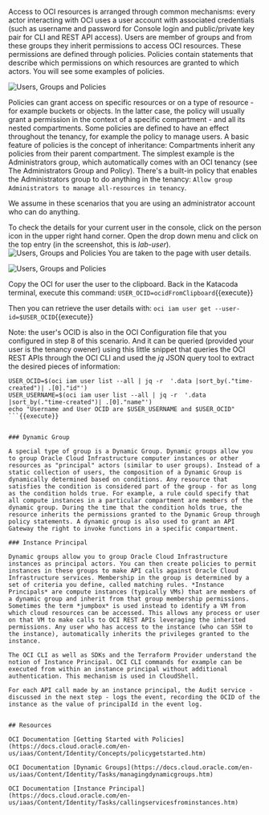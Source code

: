 Access to OCI resources is arranged through common mechanisms: every actor interacting with OCI uses a user account with associated credentials (such as username and password for Console login and public/private key pair for CLI and REST API access). Users are member of groups and from these groups they inherit permissions to access OCI resources. These permissions are defined through policies. Policies contain statements that describe which permissions on which resources are granted to which actors. You will see some examples of policies.

![Users, Groups and Policies](/RedExpertAlliance/courses/oci-course/introduction-to-oci/assets/oci-users-groups-policies.png)

Policies can grant access on specific resources or on a type of resource - for example buckets or objects. In the latter case, the policy will usually grant a permission in the context of a specific compartment - and all its nested compartments. Some policies are defined to have an effect throughout the tenancy, for example the policy to manage users.  A basic feature of policies is the concept of inheritance: Compartments inherit any policies from their parent compartment. The simplest example is the Administrators group, which automatically comes with an OCI tenancy (see The Administrators Group and Policy). There's a built-in policy that enables the Administrators group to do anything in the tenancy:
`Allow group Administrators to manage all-resources in tenancy`. 

We assume in these scenarios that you are using an administrator account who can do anything.

To check the details for your current user in the console, click on the person icon in the upper right hand corner. Open the drop down menu and click on the top entry (in the screenshot, this is *lab-user*). 
![Users, Groups and Policies](/RedExpertAlliance/courses/oci-course/introduction-to-oci/assets/oci-check-user-details.png)
You are taken to the page with user details.

![Users, Groups and Policies](/RedExpertAlliance/courses/oci-course/introduction-to-oci/assets/oci-lab-user-details.png)

Copy the OCI for user the user to the clipboard. Back in the Katacoda terminal, execute this command:
`USER_OCID=ocidFromClipboard`{{execute}}

Then you can retrieve the user details with:
`oci iam user get --user-id=$USER_OCID`{{execute}}

Note: the user's OCID is also in the OCI Configuration file that you configured in step 8 of this scenario. And it can be queried (provided your user is the tenancy owener) using this little snippet that queries the OCI REST APIs through the OCI CLI and used the *jq* JSON query tool to extract the desired pieces of information:
```
USER_OCID=$(oci iam user list --all | jq -r  '.data |sort_by(."time-created")| .[0]."id"')
USER_USERNAME=$(oci iam user list --all | jq -r  '.data |sort_by(."time-created")| .[0]."name"')
echo "Username and User OCID are $USER_USERNAME and $USER_OCID"
```{{execute}} 


### Dynamic Group

A special type of group is a Dynamic Group. Dynamic groups allow you to group Oracle Cloud Infrastructure computer instances or other resources as "principal" actors (similar to user groups). Instead of a static collection of users, the composition of a Dynamic Group is dynamically determined based on conditions. Any resource that satisfies the condition is considered part of the group - for as long as the condition holds true. For example, a rule could specify that all compute instances in a particular compartment are members of the dynamic group. During the time that the condition holds true, the resource inherits the permissions granted to the Dynamic Group through policy statements. A dynamic group is also used to grant an API Gateway the right to invoke functions in a specific compartment. 

### Instance Principal

Dynamic groups allow you to group Oracle Cloud Infrastructure instances as principal actors. You can then create policies to permit instances in these groups to make API calls against Oracle Cloud Infrastructure services. Membership in the group is determined by a set of criteria you define, called matching rules. *Instance Principals* are compute instances (typically VMs) that are members of a dynamic group and inherit from that group membership permissions. Sometimes the term *jumpbox* is used instead to identify a VM from which cloud resources can be accessed. This allows any process or user on that VM to make calls to OCI REST APIs leveraging the inherited permissions. Any user who has access to the instance (who can SSH to the instance), automatically inherits the privileges granted to the instance. 

The OCI CLI as well as SDKs and the Terraform Provider understand the notion of Instance Principal. OCI CLI commands for example can be executed from within an instance principal without additional authentication. This mechanism is used in CloudShell.

For each API call made by an instance principal, the Audit service - discussed in the next step - logs the event, recording the OCID of the instance as the value of principalId in the event log.


## Resources

OCI Documentation [Getting Started with Policies](https://docs.cloud.oracle.com/en-us/iaas/Content/Identity/Concepts/policygetstarted.htm)

OCI Documentation [Dynamic Groups](https://docs.cloud.oracle.com/en-us/iaas/Content/Identity/Tasks/managingdynamicgroups.htm)

OCI Documentation [Instance Principal](https://docs.cloud.oracle.com/en-us/iaas/Content/Identity/Tasks/callingservicesfrominstances.htm)